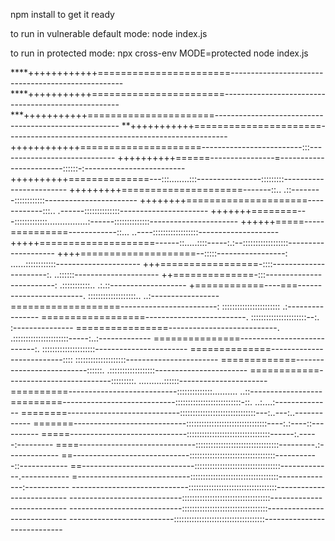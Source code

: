 npm install to get it ready

to run in vulnerable default mode:
node index.js 

to run in protected mode:
npx cross-env MODE=protected node index.js


****++++++++++++=======================---------------------------------------------------
****+++++++++++=======================----------------------------------------------------
***+++++++++++======================------------------------------------------------------
**+++++++++++======================-------------------------------------------------------
++++++++++++=====================-------------------------:::-----------------------------
++++++++++======----------------=------------------------::::::-:-------------------------
++++++++++==============---:::........:::----------------:::::::::------------------------
+++++++++=====================-------::..   .::--------::::::::::::-----------------------
++++++++=====================------------:::.. .------::::::::::::::----------------------
+++++++========---:::::::::::::................:------::::::::::::::----------------------
++++++=====-----==========------------::...   ..----::::::::::::::::::--------------------
+++++====================------::.....::::-----:.:--::::::::::::::::::--------------------
++++====================--:::::-----------------:  ......::::::::::::---------------------
+++=================-::::----------------------:.            ..::::::---------------------
++==============-:::-------------------------:   .:::::::::::..   .:.::-------------------
+============----===------------------------.  :::::::::::::::::::..  ..:-----------------
===================------------------------:  :::::::::::::::::::::::   .:----------------
==================-------------------------.  ::::::::::::::::::::::--:.  :---------------
================---------------------------. .::::::::::::::::::::::-----:..:-------------
===============---------------------------:.  :::::::::::::::::::::-----------------------
==============--------------------------::::   ::::::::::::::::::::-----------------------
=============--------------------------::::::.  .::::::::::::::::::-----------------------
============--------------------------:::::::::.    ..........::::::----------------------
==========---------------------------::::::::::::::..........       ..::------------------
=========----------------------------::::::::::::::::::::::::::-::. ..:....:--------------
========----------------------------::::::::::::::::::::::::::::::---:..---:..------------
=======----------------------------::::::::::::::::::::::::::::::::----:.:----::----------
=====-----------------------------:::::::::::::::::::::::::::::::::------:.-----:---------
====-----------------------------:::::::::::::::::::::::::::::::::---------.:-------------
==-----------------------------::::::::::::::::::::::::::::::::::-----------::------------
==----------------------------::::::::::::::::::::::::::::::::::-------------.------------
=----------------------------:::::::::::::::::::::::::::::::::::--------------:-----------
-----------------------------:::::::::::::::::::::::::::::::::::--------------------------
----------------------------:::::::::::::::::::::::::::::::::::---------------------------
----------------------------::::::::::::::::::::::::::::::::::----------------------------
--------------------------::::::::::::::::::::::::::::::::::::----------------------------

